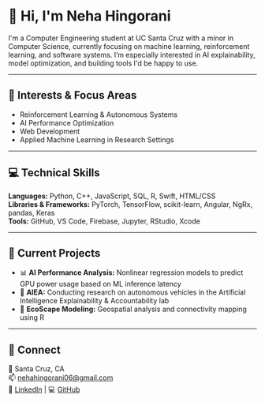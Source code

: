 # 👋 Hi, I'm Neha Hingorani

I'm a Computer Engineering student at UC Santa Cruz with a minor in Computer Science, currently focusing on machine learning, reinforcement learning, and software systems. I’m especially interested in AI explainability, model optimization, and building tools I'd be happy to use.

---

## 🧠 Interests & Focus Areas

- Reinforcement Learning & Autonomous Systems  
- AI Performance Optimization  
- Web Development  
- Applied Machine Learning in Research Settings  

---

## 💻 Technical Skills

**Languages:** Python, C++, JavaScript, SQL, R, Swift, HTML/CSS  
**Libraries & Frameworks:** PyTorch, TensorFlow, scikit-learn, Angular, NgRx, pandas, Keras  
**Tools:** GitHub, VS Code, Firebase, Jupyter, RStudio, Xcode  

---

## 📌 Current Projects

- 📊 **AI Performance Analysis:** Nonlinear regression models to predict GPU power usage based on ML inference latency  
- 🧠 **AIEA:** Conducting research on autonomous vehicles in the Artificial Intelligence Explainability & Accountability lab 
- 🧬 **EcoScape Modeling:** Geospatial analysis and connectivity mapping using R  

---

## 🔗 Connect

📍 Santa Cruz, CA  
📫 nehahingorani06@gmail.com  
💼 [LinkedIn](https://linkedin.com/in/neha-hingorani-6054531a9) | 💻 [GitHub](https://github.com/antsfly626)


